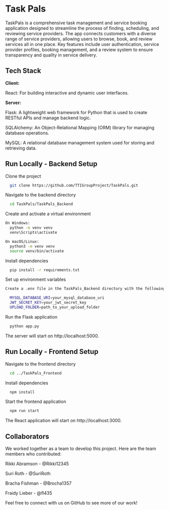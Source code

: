 # Task Pals

TaskPals is a comprehensive task management and service booking application designed to streamline the process of finding, scheduling, and reviewing service providers. The app connects customers with a diverse range of service providers, allowing users to browse, book, and review services all in one place. Key features include user authentication, service provider profiles, booking management, and a review system to ensure transparency and quality in service delivery.


## Tech Stack

**Client:** 

React: For building interactive and dynamic user interfaces.

**Server:** 

Flask: A lightweight web framework for Python that is used to create RESTful APIs and manage backend logic.

SQLAlchemy: An Object-Relational Mapping (ORM) library for managing database operations.

MySQL: A relational database management system used for storing and retrieving data.


## Run Locally - Backend Setup

Clone the project

```bash
  git clone https://github.com/TTIGroupProject/TaskPals.git
```

Navigate to the backend directory

```bash
  cd TaskPals/TaskPals_Backend
```

Create and activate a virtual environment

```bash
On Windows:
  python -m venv venv
  venv\Scripts\activate

On macOS/Linux:
  python3 -m venv venv
  source venv/bin/activate
```

Install dependencies

```bash
  pip install -r requirements.txt
```
Set up environment variables
```bash
Create a .env file in the TaskPals_Backend directory with the following contents, replacing the placeholders with your actual configuration values:

  MYSQL_DATABASE_URI=your_mysql_database_uri
  JWT_SECRET_KEY=your_jwt_secret_key
  UPLOAD_FOLDER=path_to_your_upload_folder
```
Run the Flask application
```bash
  python app.py
```
The server will start on http://localhost:5000.
## Run Locally - Frontend Setup
Navigate to the frontend directory
```bash
  cd ../TaskPals_Frontend
```
Install dependencies
```bash
  npm install
```
Start the frontend application
```bash
  npm run start
```
The React application will start on http://localhost:3000.
## Collaborators
We worked together as a team to develop this project. Here are the team members who contributed:

Rikki Abramson - @Rikki12345

Suri Roth - @SuriRoth

Bracha Fishman - @Brocha1357

Fraidy Lieber - @fl435

Feel free to connect with us on GitHub to see more of our work!

